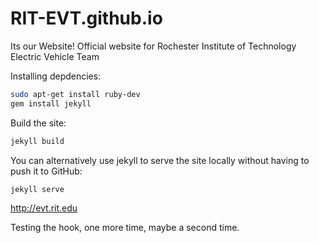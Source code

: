 # RIT-EVT.github.io
Its our Website!
Official website for Rochester Institute of Technology Electric Vehicle Team

Installing depdencies:
```sh
sudo apt-get install ruby-dev
gem install jekyll
```

Build the site:
```sh
jekyll build
```

You can alternatively use jekyll to serve the site locally without having to push it to GitHub:
```sh
jekyll serve
```

http://evt.rit.edu

Testing the hook, one more time, maybe a second time.
